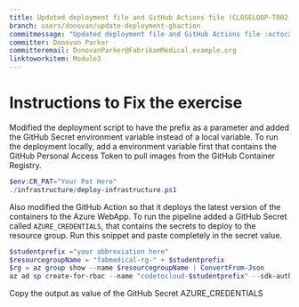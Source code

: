 ```yaml
---
title: Updated deployment file and GitHub Actions file (CLOSELOOP-T002)
branch: users/donovan/update-deployment-ghaction
commitmessage: "Updated deployment file and GitHub Actions file :octocat:"
committer: Donovan Parker
committeremail: DonovanParker@FabrikamMedical.example.org
linktoworkitem: Module3
---
```

# Instructions to Fix the exercise

Modified the deployment script to have the prefix as a parameter and added the GitHub Secret environment variable instead of a local variable. To run the deployment locally, add a environment variable first that contains the GitHub Personal Access Token to pull images from the GitHub Container Registry.

```PowerShell
$env:CR_PAT="Your Pat Here"
./infrastructure/deploy-infrastructure.ps1
```

Also modified the GitHub Action so that it deploys the latest version of the containers to the Azure WebApp. To run the pipeline added a GitHub Secret called `AZURE_CREDENTIALS`, that contains the secrets to deploy to the resource group. Run this snippet and paste completely in the secret value.

```PowerShell
$studentprefix ="your abbreviation here"
$resourcegroupName = "fabmedical-rg-" + $studentprefix 
$rg = az group show --name $resourcegroupName | ConvertFrom-Json
az ad sp create-for-rbac --name "codetocloud-$studentprefix" --sdk-auth --role contributor --scopes $($rg.id)
```

Copy the output as value of the GitHub Secret AZURE_CREDENTIALS